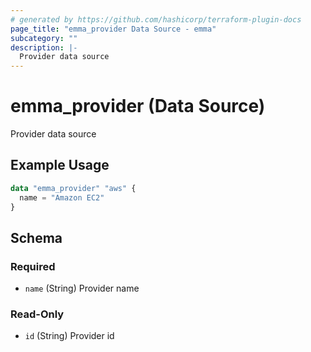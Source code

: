 ```yaml
---
# generated by https://github.com/hashicorp/terraform-plugin-docs
page_title: "emma_provider Data Source - emma"
subcategory: ""
description: |-
  Provider data source
---
```


# emma_provider (Data Source)

Provider data source

## Example Usage

```terraform
data "emma_provider" "aws" {
  name = "Amazon EC2"
}
```

<!-- schema generated by tfplugindocs -->
## Schema

### Required

- `name` (String) Provider name

### Read-Only

- `id` (String) Provider id
